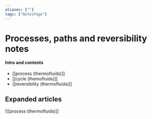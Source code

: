 ```yaml
---
aliases: [""]
tags: ["NotesPage"]
---
```


# Processes, paths and reversibility notes

#### Intro and contents
- [[process (thermofluids)]]
- [[cycle (themofluids)]]
- [[reversibility (thermofluids)]]

## Expanded articles
![[process (thermofluids)]]

